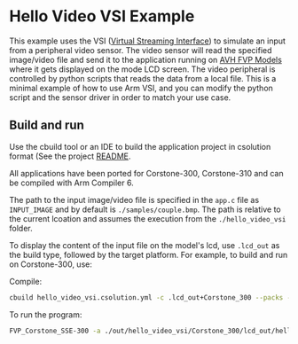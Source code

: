 # Hello Video VSI Example

This example uses the VSI ([Virtual Streaming Interface](https://arm-software.github.io/AVH/main/simulation/html/group__arm__vsi.html)) to simulate an input from a peripheral video sensor. The video sensor will read the specified image/video file and send it to the application running on [AVH FVP Models](https://arm-software.github.io/AVH/main/overview/html/index.html) where it gets displayed on the mode LCD screen. The video peripheral is controlled by python scripts that reads the data from a local file. This is a minimal example of how to use Arm VSI, and you can modify the python script and the sensor driver in order to match your use case.

## Build and run

Use the cbuild tool or an IDE to build the application project in csolution format (See the project [README](../README.md).

All applications have been ported for Corstone-300, Corstone-310 and can be compiled with Arm Compiler 6.

The path to the input image/video file is specified in the `app.c` file as `INPUT_IMAGE` and by default is `./samples/couple.bmp`. The path is relative to the current lcoation and assumes the execution from the `./hello_video_vsi` folder.

To display the content of the input file on the model's lcd, use `.lcd_out` as the build type, followed by the target platform. For example, to build and run on Corstone-300, use:

Compile: 

```bash
cbuild hello_video_vsi.csolution.yml -c .lcd_out+Corstone_300 --packs --update-rte
```

To run the program:

```bash
FVP_Corstone_SSE-300 -a ./out/hello_video_vsi/Corstone_300/lcd_out/hello_video_vsi.axf -C mps3_board.v_path=./source/vsi/video_vsi_py/
```
